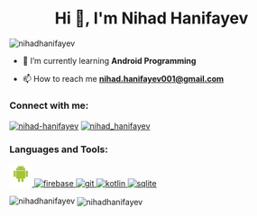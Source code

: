 <h1 align="center">Hi 👋, I'm Nihad Hanifayev</h1>
<p align="left"> <img src="https://komarev.com/ghpvc/?username=nihadhanifayev&label=Profile%20views&color=0e75b6&style=flat" alt="nihadhanifayev" /> </p>

- 🌱 I’m currently learning **Android Programming**

- 📫 How to reach me **nihad.hanifayev001@gmail.com**

<h3 align="left">Connect with me:</h3>
<p align="left">
<a href="https://linkedin.com/in/nihad-hanifayev" target="blank"><img align="center" src="https://raw.githubusercontent.com/rahuldkjain/github-profile-readme-generator/master/src/images/icons/Social/linked-in-alt.svg" alt="nihad-hanifayev" height="30" width="40" /></a>
<a href="https://instagram.com/nihad_hanifayev" target="blank"><img align="center" src="https://raw.githubusercontent.com/rahuldkjain/github-profile-readme-generator/master/src/images/icons/Social/instagram.svg" alt="nihad_hanifayev" height="30" width="40" /></a>
</p>

<h3 align="left">Languages and Tools:</h3>
<p align="left"> <a href="https://developer.android.com" target="_blank" rel="noreferrer"> <img src="https://raw.githubusercontent.com/devicons/devicon/master/icons/android/android-original-wordmark.svg" alt="android" width="40" height="40"/> </a> <a href="https://firebase.google.com/" target="_blank" rel="noreferrer"> <img src="https://www.vectorlogo.zone/logos/firebase/firebase-icon.svg" alt="firebase" width="40" height="40"/> </a> <a href="https://git-scm.com/" target="_blank" rel="noreferrer"> <img src="https://www.vectorlogo.zone/logos/git-scm/git-scm-icon.svg" alt="git" width="40" height="40"/> </a> <a href="https://kotlinlang.org" target="_blank" rel="noreferrer"> <img src="https://www.vectorlogo.zone/logos/kotlinlang/kotlinlang-icon.svg" alt="kotlin" width="40" height="40"/> </a> <a href="https://www.sqlite.org/" target="_blank" rel="noreferrer"> <img src="https://www.vectorlogo.zone/logos/sqlite/sqlite-icon.svg" alt="sqlite" width="40" height="40"/> </a> </p>

<p><img align="left" src="https://github-readme-stats.vercel.app/api/top-langs?username=nihadhanifayev&show_icons=true&locale=en&layout=compact" alt="nihadhanifayev" /></p>

<p>&nbsp;<img align="center" src="https://github-readme-stats.vercel.app/api?username=nihadhanifayev&show_icons=true&locale=en" alt="nihadhanifayev" /></p>

